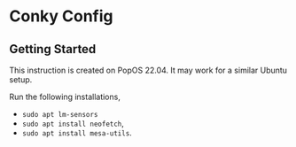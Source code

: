# Conky Config

## Getting Started

This instruction is created on PopOS 22.04. It may work for a similar Ubuntu setup.

Run the following installations,
- `sudo apt lm-sensors`
- `sudo apt install neofetch`,
- `sudo apt install mesa-utils`.
